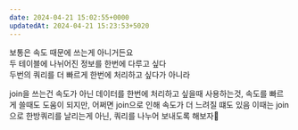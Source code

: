 ```yaml
---
date: 2024-04-21 15:02:55+0000
updatedAt: 2024-04-21 15:23:53+5020
---
```

보통은 속도 때문에 쓰는게 아니거든요  
두 테이블에 나뉘어진 정보를 한번에 다루고 싶다  
두번의 쿼리를 더 빠르게 한번에 처리하고 싶다가 아니라

join을 쓰는건 속도가 아닌 데이터를 한번에 처리하고 싶을때 사용하는것,
속도를 빠르게 쓸때도 도움이 되지만, 어쩌면 join으로 인해 속도가 더 느려질 떄도 있음
이때는 join으로 한방쿼리를 날리는게 아닌, 쿼리를 나누어 보내도록 해보자
